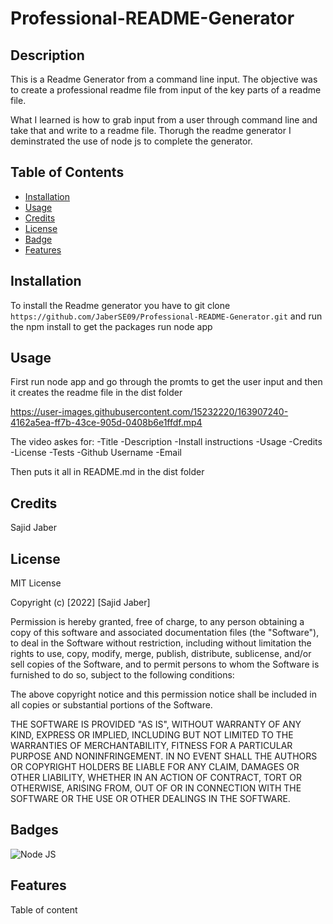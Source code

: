 # Professional-README-Generator

## Description

This is a Readme Generator from a command line input. The objective was to create a professional readme file from input of the key parts of a readme file.

What I learned is how to grab input from a user through command line and take that and write to a readme file. Thorugh the readme generator I deminstrated the use of node js to complete the generator.

## Table of Contents

- [Installation](#installation)
- [Usage](#usage)
- [Credits](#credits)
- [License](#license)
- [Badge](#Badge)
- [Features](#Features)

## Installation

To install the Readme generator you have to git clone `https://github.com/JaberSE09/Professional-README-Generator.git` and run the npm install to get the packages
run node app

## Usage

First run
node app
and go through the promts to get the user input and then it creates the readme file in the dist folder

https://user-images.githubusercontent.com/15232220/163907240-4162a5ea-ff7b-43ce-905d-0408b6e1ffdf.mp4

The video askes for:
    -Title
    -Description
    -Install instructions
    -Usage
    -Credits
    -License
    -Tests
    -Github Username
    -Email

Then puts it all in README.md in the dist folder

## Credits

Sajid Jaber

## License

MIT License

Copyright (c) [2022] [Sajid Jaber]

Permission is hereby granted, free of charge, to any person obtaining a copy
of this software and associated documentation files (the "Software"), to deal
in the Software without restriction, including without limitation the rights
to use, copy, modify, merge, publish, distribute, sublicense, and/or sell
copies of the Software, and to permit persons to whom the Software is
furnished to do so, subject to the following conditions:

The above copyright notice and this permission notice shall be included in all
copies or substantial portions of the Software.

THE SOFTWARE IS PROVIDED "AS IS", WITHOUT WARRANTY OF ANY KIND, EXPRESS OR
IMPLIED, INCLUDING BUT NOT LIMITED TO THE WARRANTIES OF MERCHANTABILITY,
FITNESS FOR A PARTICULAR PURPOSE AND NONINFRINGEMENT. IN NO EVENT SHALL THE
AUTHORS OR COPYRIGHT HOLDERS BE LIABLE FOR ANY CLAIM, DAMAGES OR OTHER
LIABILITY, WHETHER IN AN ACTION OF CONTRACT, TORT OR OTHERWISE, ARISING FROM,
OUT OF OR IN CONNECTION WITH THE SOFTWARE OR THE USE OR OTHER DEALINGS IN THE
SOFTWARE.

## Badges

![Node JS](https://img.shields.io/badge/NodeJS-Sajid%20Jaber-red)

## Features

Table of content
